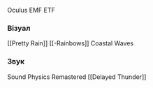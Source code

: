 Oculus
EMF
ETF

### Візуал
[[Pretty Rain]]
[[-Rainbows]]
Coastal Waves
### Звук
Sound Physics Remastered
[[Delayed Thunder]]
